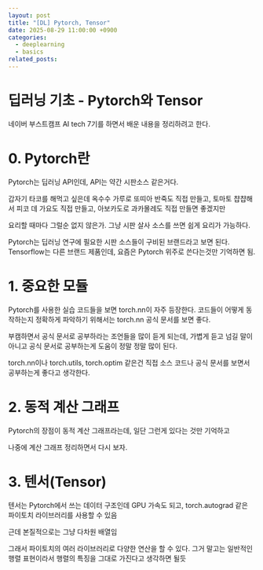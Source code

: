 ```yaml
---
layout: post
title: "[DL] Pytorch, Tensor"
date: 2025-08-29 11:00:00 +0900
categories:
  - deeplearning
  - basics
related_posts:
---
```


# 딥러닝 기초 - Pytorch와 Tensor

<!-- 부제목이 있다면 작성 -->

네이버 부스트캠프 AI tech 7기를 하면서 배운 내용을 정리하려고 한다.

# 0. Pytorch란

Pytorch는 딥러닝 API인데, API는 약간 시판소스 같은거다.

갑자기 타코를 해먹고 싶은데 옥수수 가루로 또띠아 반죽도 직접 만들고,
토마토 챱챱해서 피코 데 가요도 직접 만들고, 아보카도로 과카몰레도 직접 만들면 좋겠지만

요리할 때마다 그럴순 없지 않은가. 그냥 시판 살사 소스를 쓰면 쉽게 요리가 가능하다.

Pytorch는 딥러닝 연구에 필요한 시판 소스들이 구비된 브랜드라고 보면 된다.
Tensorflow는 다른 브랜드 제품인데, 요즘은 Pytorch 위주로 쓴다는것만 기억하면 됨.

# 1. 중요한 모듈

Pytorch를 사용한 실습 코드들을 보면 torch.nn이 자주 등장한다.
코드들이 어떻게 동작하는지 정확하게 파악하기 위해서는 torch.nn 공식 문서를 보면 좋다.

부캠하면서 공식 문서로 공부하라는 조언들을 많이 듣게 되는데, 가볍게 듣고 넘길 말이 아니고
공식 문서로 공부하는게 도움이 정말 정말 많이 된다.

torch.nn이나 torch.utils, torch.optim 같은건 직접 소스 코드나 공식 문서를 보면서 공부하는게 좋다고 생각한다.

# 2. 동적 계산 그래프

Pytorch의 장점이 동적 계산 그래프라는데, 일단 그런게 있다는 것만 기억하고

나중에 계산 그래프 정리하면서 다시 보자.

# 3. 텐서(Tensor)

텐서는 Pytorch에서 쓰는 데이터 구조인데 GPU 가속도 되고,
torch.autograd 같은 파이토치 라이브러리를 사용할 수 있음

근데 본질적으로는 그냥 다차원 배열임

그래서 파이토치의 여러 라이브러리로 다양한 연산을 할 수 있다.
그거 말고는 일반적인 행렬 표현이라서 행렬의 특징을 그대로 가진다고 생각하면 될듯
